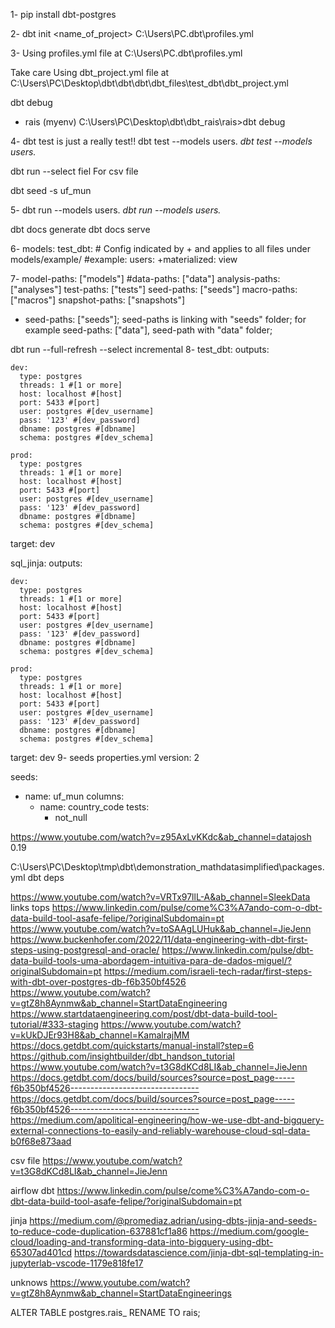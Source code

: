 1- 
pip install dbt-postgres

2-
dbt init <name_of_project>
C:\Users\PC\.dbt\profiles.yml

3-
Using profiles.yml file at C:\Users\PC\.dbt\profiles.yml

Take care 
Using dbt_project.yml file at C:\Users\PC\Desktop\dbt\dbt\dbt\dbt_files\test_dbt\dbt_project.yml

dbt debug

* rais
(myenv) C:\Users\PC\Desktop\dbt\dbt_rais\rais>dbt debug



4- 
dbt test is just a really test!!
dbt test --models <folder> users.*<subfolder>
dbt test --models users.*


dbt run --select fiel
For csv file

dbt seed -s uf_mun

5-
dbt run --models <folder> users.*<subfolder>
dbt run --models users.*

dbt docs generate
dbt docs serve

6-
models:
  test_dbt:
    # Config indicated by + and applies to all files under models/example/
    #example:
    users:
      +materialized: view

7-
model-paths: ["models"]
#data-paths: ["data"]
analysis-paths: ["analyses"]
test-paths: ["tests"]
seed-paths: ["seeds"]
macro-paths: ["macros"]
snapshot-paths: ["snapshots"]

* seed-paths: ["seeds"];
seed-paths is linking with "seeds" folder;
for example seed-paths: ["data"], seed-path with "data" folder;

dbt run --full-refresh --select incremental
8-
test_dbt:
  outputs:

    dev:
      type: postgres
      threads: 1 #[1 or more]
      host: localhost #[host]
      port: 5433 #[port]
      user: postgres #[dev_username]
      pass: '123' #[dev_password]
      dbname: postgres #[dbname]
      schema: postgres #[dev_schema]

    prod:
      type: postgres
      threads: 1 #[1 or more]
      host: localhost #[host]
      port: 5433 #[port]
      user: postgres #[dev_username]
      pass: '123' #[dev_password]
      dbname: postgres #[dbname]
      schema: postgres #[dev_schema]

  target: dev

sql_jinja:
  outputs:

    dev:
      type: postgres
      threads: 1 #[1 or more]
      host: localhost #[host]
      port: 5433 #[port]
      user: postgres #[dev_username]
      pass: '123' #[dev_password]
      dbname: postgres #[dbname]
      schema: postgres #[dev_schema]

    prod:
      type: postgres
      threads: 1 #[1 or more]
      host: localhost #[host]
      port: 5433 #[port]
      user: postgres #[dev_username]
      pass: '123' #[dev_password]
      dbname: postgres #[dbname]
      schema: postgres #[dev_schema]

  target: dev
9-
seeds
properties.yml
version: 2

seeds:
  - name: uf_mun
    columns:
      - name: country_code
        tests:
        - not_null


https://www.youtube.com/watch?v=z95AxLvKKdc&ab_channel=datajosh
0.19

C:\Users\PC\Desktop\tmp\dbt\demonstration_mathdatasimplified\packages.yml
dbt deps

https://www.youtube.com/watch?v=VRTx97llL-A&ab_channel=SleekData
links
tops
https://www.linkedin.com/pulse/come%C3%A7ando-com-o-dbt-data-build-tool-asafe-felipe/?originalSubdomain=pt
https://www.youtube.com/watch?v=toSAAgLUHuk&ab_channel=JieJenn
https://www.buckenhofer.com/2022/11/data-engineering-with-dbt-first-steps-using-postgresql-and-oracle/
https://www.linkedin.com/pulse/dbt-data-build-tools-uma-abordagem-intuitiva-para-de-dados-miguel/?originalSubdomain=pt
https://medium.com/israeli-tech-radar/first-steps-with-dbt-over-postgres-db-f6b350bf4526
https://www.youtube.com/watch?v=gtZ8h8Aynmw&ab_channel=StartDataEngineering
https://www.startdataengineering.com/post/dbt-data-build-tool-tutorial/#333-staging
https://www.youtube.com/watch?v=kUkDJEr93H8&ab_channel=KamalrajMM
https://docs.getdbt.com/quickstarts/manual-install?step=6
https://github.com/insightbuilder/dbt_handson_tutorial
https://www.youtube.com/watch?v=t3G8dKCd8LI&ab_channel=JieJenn
https://docs.getdbt.com/docs/build/sources?source=post_page-----f6b350bf4526--------------------------------
https://docs.getdbt.com/docs/build/sources?source=post_page-----f6b350bf4526--------------------------------
https://medium.com/apolitical-engineering/how-we-use-dbt-and-bigquery-external-connections-to-easily-and-reliably-warehouse-cloud-sql-data-b0f68e873aad

csv file
https://www.youtube.com/watch?v=t3G8dKCd8LI&ab_channel=JieJenn

airflow dbt
https://www.linkedin.com/pulse/come%C3%A7ando-com-o-dbt-data-build-tool-asafe-felipe/?originalSubdomain=pt

jinja
https://medium.com/@promediaz.adrian/using-dbts-jinja-and-seeds-to-reduce-code-duplication-637881cf1a86
https://medium.com/google-cloud/loading-and-transforming-data-into-bigquery-using-dbt-65307ad401cd
https://towardsdatascience.com/jinja-dbt-sql-templating-in-jupyterlab-vscode-1179e818fe17

unknows
https://www.youtube.com/watch?v=gtZ8h8Aynmw&ab_channel=StartDataEngineerings

ALTER TABLE postgres.rais_ RENAME TO rais;
